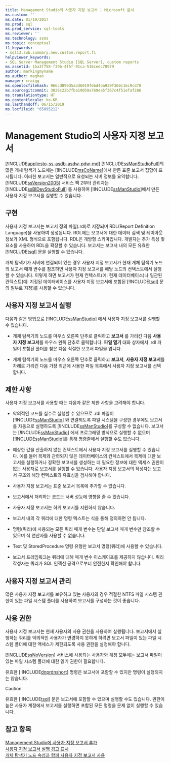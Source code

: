 ```yaml
---
title: Management Studio의 사용자 지정 보고서 | Microsoft 문서
ms.custom: ''
ms.date: 01/19/2017
ms.prod: sql
ms.prod_service: sql-tools
ms.reviewer: ''
ms.technology: ssms
ms.topic: conceptual
f1_keywords:
- sql13.swb.summary.new.custom.report.f1
helpviewer_keywords:
- SQL Server Management Studio [SQL Server], custom reports
ms.assetid: 1ba3f758-f39b-4f5f-91ca-516cedc78979
author: markingmyname
ms.author: maghan
manager: craigg
ms.openlocfilehash: 966cd899d5a3d6019febd4ba939f360c16c9cd78
ms.sourcegitcommit: 3026c22b7fba19059a769ea5f367c4f51efaf286
ms.translationtype: HT
ms.contentlocale: ko-KR
ms.lasthandoff: 06/15/2019
ms.locfileid: "65095212"
---
```

# <a name="custom-reports-in-management-studio"></a>Management Studio의 사용자 지정 보고서
[!INCLUDE[appliesto-ss-asdb-asdw-pdw-md](../../includes/appliesto-ss-asdb-asdw-pdw-md.md)]
[!INCLUDE[ssManStudioFull](../../includes/ssmanstudiofull-md.md)]의 많은 개체 탐색기 노드에는 [!INCLUDE[msCoName](../../includes/msconame_md.md)]에서 만든 표준 보고서 집합이 표시됩니다. 이러한 보고서는 일반적으로 요청되는 서버 정보를 요약합니다. [!INCLUDE[ssVersion2005](../../includes/ssversion2005-md.md)] 서비스 팩 2부터 관리자는 [!INCLUDE[ssBIDevStudioFull](../../includes/ssbidevstudiofull_md.md)] 를 사용하여 [!INCLUDE[ssManStudio](../../includes/ssmanstudio-md.md)]에서 만든 사용자 지정 보고서를 실행할 수 있습니다.  
  
## <a name="implementation"></a>구현  
사용자 지정 보고서는 보고서 정의 파일(.rdl)로 저장되며 RDL(Report Definition Language)을 사용하여 생성됩니다. RDL에는 보고서에 대한 데이터 검색 및 레이아웃 정보가 XML 형식으로 포함됩니다. RDL은 개방형 스키마입니다. 개발자는 추가 특성 및 요소를 사용하여 RDL을 확장할 수 있습니다. 보고서는 보고서 내의 모든 유효한 [!INCLUDE[tsql](../../includes/tsql-md.md)] 문을 실행할 수 있습니다.  
  
개체 탐색기가 서버에 연결되어 있는 경우 사용자 지정 보고서가 현재 개체 탐색기 노드의 보고서 매개 변수를 참조하면 사용자 지정 보고서를 해당 노드의 컨텍스트에서 실행할 수 있습니다. 이렇게 하면 보고서가 현재 컨텍스트(예: 현재 데이터베이스)나 일관된 컨텍스트(예: 지정된 데이터베이스를 사용자 지정 보고서에 포함된 [!INCLUDE[tsql](../../includes/tsql-md.md)] 문의 일부로 지정)를 사용할 수 있습니다.  
  
## <a name="running-a-custom-report"></a>사용자 지정 보고서 실행  
다음과 같은 방법으로 [!INCLUDE[ssManStudio](../../includes/ssmanstudio-md.md)] 에서 사용자 지정 보고서를 실행할 수 있습니다.  
  
-   개체 탐색기의 노드를 마우스 오른쪽 단추로 클릭하고 **보고서** 를 가리킨 다음 **사용자 지정 보고서**를 마우스 왼쪽 단추로 클릭합니다. **파일 열기** 대화 상자에서 .rdl 파일이 포함된 폴더를 찾은 다음 적절한 보고서 파일을 엽니다.  
  
-   개체 탐색기의 노드를 마우스 오른쪽 단추로 클릭하고 **보고서**, **사용자 지정 보고서**를 차례로 가리킨 다음 가장 최근에 사용한 파일 목록에서 사용자 지정 보고서를 선택합니다.  
  
## <a name="limitations"></a>제한 사항  
사용자 지정 보고서를 사용할 때는 다음과 같은 제한 사항을 고려해야 합니다.  
  
-   악의적인 코드를 실수로 실행할 수 있으므로 .rdl 파일이 [!INCLUDE[ssManStudio](../../includes/ssmanstudio-md.md)] 와 연결되도록 파일 시스템을 구성한 경우에도 보고서를 자동으로 실행하도록 [!INCLUDE[ssManStudio](../../includes/ssmanstudio-md.md)]를 구성할 수 없습니다. 보고서는 [!INCLUDE[ssManStudio](../../includes/ssmanstudio-md.md)] 에서 프로그래밍 방식으로 실행할 수 없으며 [!INCLUDE[ssManStudio](../../includes/ssmanstudio-md.md)]를 통해 명령줄에서 실행할 수도 없습니다.  
  
-   예상한 값을 산출하지 않는 컨텍스트에서 사용자 지정 보고서를 실행할 수 있습니다. 예를 들어 복제와 관련되지 않은 데이터베이스의 컨텍스트에서 복제에 대한 보고서를 실행하거나 정확한 보고서를 생성하는 데 필요한 정보에 대한 액세스 권한이 없는 사용자로 보고서를 실행할 수 있습니다. 사용자 지정 보고서의 작성자는 보고서 구조와 해당 컨텍스트의 유효성을 검사해야 합니다.  
  
-   사용자 지정 보고서는 표준 보고서 목록에 추가할 수 없습니다.  
  
-   보고서에서 처리하는 코드는 서버 성능에 영향을 줄 수 있습니다.  
  
-   사용자 지정 보고서는 하위 보고서를 지원하지 않습니다.  
  
-   보고서 내의 각 쿼리에 대한 명령 텍스트는 식을 통해 정의하면 안 됩니다.  
  
-   명령(쿼리)에 사용되는 모든 쿼리 매개 변수는 단일 보고서 매개 변수만 참조할 수 있으며 식 연산자를 사용할 수 없습니다.  
  
-   Text 및 StoredProcedure 명령 유형만 보고서 명령(쿼리)에 사용할 수 있습니다.  
  
-   보고서 프레임워크는 쿼리에 대해 매개 변수 이스케이프를 제공하지 않습니다. 쿼리 작성자는 쿼리가 SQL 인젝션 공격으로부터 안전한지 확인해야 합니다.  
  
## <a name="managing-custom-reports"></a>사용자 지정 보고서 관리  
많은 사용자 지정 보고서를 보유하고 있는 사용자의 경우 적절한 NTFS 파일 시스템 권한이 있는 파일 시스템 폴더를 사용하여 보고서를 구성하는 것이 좋습니다.  
  
## <a name="permissions"></a>사용 권한  
사용자 지정 보고서는 현재 사용자의 사용 권한을 사용하여 실행됩니다. 보고서에서 실행하는 쿼리를 악의적인 사용자가 변경하지 못하게 하려면 보고서 파일이 있는 파일 시스템 폴더에 대한 액세스가 제한되도록 사용 권한을 설정해야 합니다.  
  
[!INCLUDE[ssNoVersion](../../includes/ssnoversion-md.md)] 서비스에 사용되는 사용자와 계정 모두에는 보고서 파일이 있는 파일 시스템 폴더에 대한 읽기 권한이 필요합니다.  
  
유효한 [!INCLUDE[dnprdnshort](../../includes/dnprdnshort_md.md)] 명령은 보고서에 포함할 수 있지만 명령이 실행되지는 않습니다.  
  
> [!CAUTION]  
> 유효한 [!INCLUDE[tsql](../../includes/tsql-md.md)] 문은 보고서에 포함할 수 있으며 실행할 수도 있습니다. 권한이 높은 사용자 계정에서 보고서를 실행하면 포함된 모든 명령을 문제 없이 실행할 수 있습니다.  
  

  
## <a name="see-also"></a>참고 항목  
[Management Studio에 사용자 지정 보고서 추가](../../ssms/object/add-a-custom-report-to-management-studio.md)  
[사용자 지정 보고서 실행 경고 표시](../../ssms/object/unsuppress-run-custom-report-warnings.md)  
[개체 탐색기 노드 속성과 함께 사용자 지정 보고서 사용](../../ssms/object/use-custom-reports-with-object-explorer-node-properties.md)  
  
